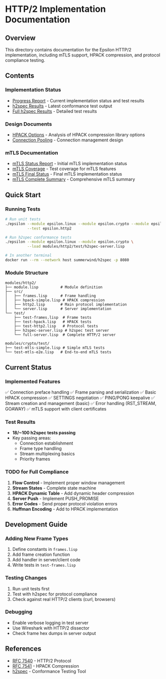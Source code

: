 # HTTP/2 Implementation Documentation

## Overview
This directory contains documentation for the Epsilon HTTP/2 implementation, including mTLS support, HPACK compression, and protocol compliance testing.

## Contents

### Implementation Status
- [Progress Report](progress.md) - Current implementation status and test results
- [h2spec Results](h2spec-results.txt) - Latest conformance test output
- [Full h2spec Results](h2spec-full.txt) - Detailed test results

### Design Documents
- [HPACK Options](hpack-options.md) - Analysis of HPACK compression library options
- [Connection Pooling](CONNECTION_POOLING_AND_STREAMING.md) - Connection management design

### mTLS Documentation
- [mTLS Status Report](MTLS_STATUS_REPORT.md) - Initial mTLS implementation status
- [mTLS Coverage](MTLS_HTTP2_COVERAGE.md) - Test coverage for mTLS features
- [mTLS Final Status](MTLS_HTTP2_FINAL_STATUS.md) - Final mTLS implementation status
- [mTLS Complete Summary](MTLS_HTTP2_COMPLETE_SUMMARY.md) - Comprehensive mTLS summary

## Quick Start

### Running Tests

```bash
# Run unit tests
./epsilon --module epsilon.linux --module epsilon.crypto --module epsilon.http2 \
          --test epsilon.http2

# Run h2spec conformance tests
./epsilon --module epsilon.linux --module epsilon.crypto \
          --load modules/http2/test/h2spec-server.lisp

# In another terminal
docker run --rm --network host summerwind/h2spec -p 8080
```

### Module Structure

```
modules/http2/
├── module.lisp          # Module definition
├── src/
│   ├── frames.lisp      # Frame handling
│   ├── hpack-simple.lisp # HPACK compression
│   ├── http2.lisp       # Main protocol implementation
│   └── server.lisp      # Server implementation
└── test/
    ├── test-frames.lisp  # Frame tests
    ├── test-hpack.lisp   # HPACK tests
    ├── test-http2.lisp   # Protocol tests
    ├── h2spec-server.lisp # h2spec test server
    └── full-server.lisp  # Complete HTTP/2 server

modules/crypto/test/
├── test-mtls-simple.lisp # Simple mTLS tests
└── test-mtls-e2e.lisp   # End-to-end mTLS tests
```

## Current Status

### Implemented Features
✅ Connection preface handling
✅ Frame parsing and serialization
✅ Basic HPACK compression
✅ SETTINGS negotiation
✅ PING/PONG keepalive
✅ Stream creation and management (basic)
✅ Error handling (RST_STREAM, GOAWAY)
✅ mTLS support with client certificates

### Test Results
- **18/~100 h2spec tests passing**
- Key passing areas:
  - Connection establishment
  - Frame type handling
  - Stream multiplexing basics
  - Priority frames

### TODO for Full Compliance
1. **Flow Control** - Implement proper window management
2. **Stream States** - Complete state machine
3. **HPACK Dynamic Table** - Add dynamic header compression
4. **Server Push** - Implement PUSH_PROMISE
5. **Error Codes** - Send proper protocol violation errors
6. **Huffman Encoding** - Add to HPACK implementation

## Development Guide

### Adding New Frame Types
1. Define constants in `frames.lisp`
2. Add frame creation function
3. Add handler in server/client code
4. Write tests in `test-frames.lisp`

### Testing Changes
1. Run unit tests first
2. Test with h2spec for protocol compliance
3. Check against real HTTP/2 clients (curl, browsers)

### Debugging
- Enable verbose logging in test server
- Use Wireshark with HTTP/2 dissector
- Check frame hex dumps in server output

## References
- [RFC 7540](https://tools.ietf.org/html/rfc7540) - HTTP/2 Protocol
- [RFC 7541](https://tools.ietf.org/html/rfc7541) - HPACK Compression
- [h2spec](https://github.com/summerwind/h2spec) - Conformance Testing Tool
